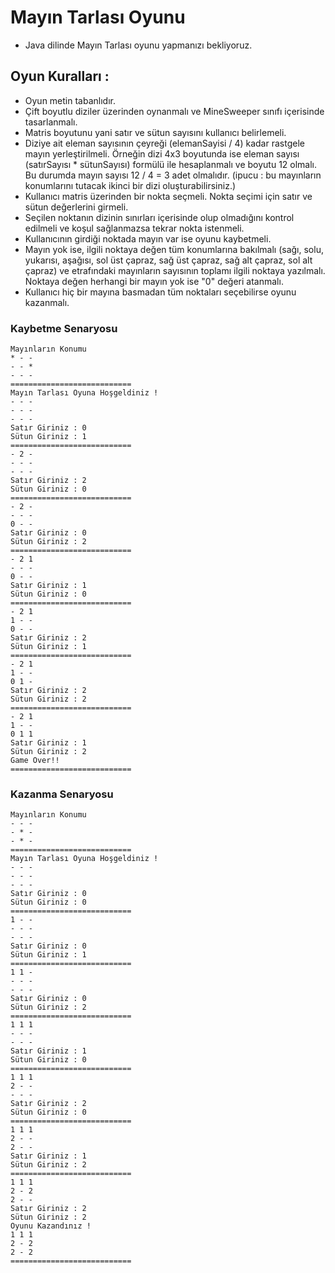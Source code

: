 # Mayın Tarlası Oyunu

- Java dilinde Mayın Tarlası oyunu yapmanızı bekliyoruz.

## Oyun Kuralları :

- Oyun metin tabanlıdır.
- Çift boyutlu diziler üzerinden oynanmalı ve MineSweeper sınıfı içerisinde tasarlanmalı.
- Matris boyutunu yani satır ve sütun sayısını kullanıcı belirlemeli.
- Diziye ait eleman sayısının çeyreği (elemanSayisi / 4) kadar rastgele mayın yerleştirilmeli. Örneğin dizi 4x3 boyutunda ise eleman sayısı (satırSayısı \* sütunSayısı) formülü ile hesaplanmalı ve boyutu 12 olmalı. Bu durumda mayın sayısı 12 / 4 = 3 adet olmalıdır. (ipucu : bu mayınların konumlarını tutacak ikinci bir dizi oluşturabilirsiniz.)
- Kullanıcı matris üzerinden bir nokta seçmeli. Nokta seçimi için satır ve sütun değerlerini girmeli.
- Seçilen noktanın dizinin sınırları içerisinde olup olmadığını kontrol edilmeli ve koşul sağlanmazsa tekrar nokta istenmeli.
- Kullanıcının girdiği noktada mayın var ise oyunu kaybetmeli.
- Mayın yok ise, ilgili noktaya değen tüm konumlarına bakılmalı (sağı, solu, yukarısı, aşağısı, sol üst çapraz, sağ üst çapraz, sağ alt çapraz, sol alt çapraz) ve etrafındaki mayınların sayısının toplamı ilgili noktaya yazılmalı. Noktaya değen herhangi bir mayın yok ise "0" değeri atanmalı.
- Kullanıcı hiç bir mayına basmadan tüm noktaları seçebilirse oyunu kazanmalı.

### Kaybetme Senaryosu

```
Mayınların Konumu
* - -
- - *
- - -
===========================
Mayın Tarlası Oyuna Hoşgeldiniz !
- - -
- - -
- - -
Satır Giriniz : 0
Sütun Giriniz : 1
===========================
- 2 -
- - -
- - -
Satır Giriniz : 2
Sütun Giriniz : 0
===========================
- 2 -
- - -
0 - -
Satır Giriniz : 0
Sütun Giriniz : 2
===========================
- 2 1
- - -
0 - -
Satır Giriniz : 1
Sütun Giriniz : 0
===========================
- 2 1
1 - -
0 - -
Satır Giriniz : 2
Sütun Giriniz : 1
===========================
- 2 1
1 - -
0 1 -
Satır Giriniz : 2
Sütun Giriniz : 2
===========================
- 2 1
1 - -
0 1 1
Satır Giriniz : 1
Sütun Giriniz : 2
Game Over!!
===========================
```

### Kazanma Senaryosu

```
Mayınların Konumu
- - -
- * -
- * -
===========================
Mayın Tarlası Oyuna Hoşgeldiniz !
- - -
- - -
- - -
Satır Giriniz : 0
Sütun Giriniz : 0
===========================
1 - -
- - -
- - -
Satır Giriniz : 0
Sütun Giriniz : 1
===========================
1 1 -
- - -
- - -
Satır Giriniz : 0
Sütun Giriniz : 2
===========================
1 1 1
- - -
- - -
Satır Giriniz : 1
Sütun Giriniz : 0
===========================
1 1 1
2 - -
- - -
Satır Giriniz : 2
Sütun Giriniz : 0
===========================
1 1 1
2 - -
2 - -
Satır Giriniz : 1
Sütun Giriniz : 2
===========================
1 1 1
2 - 2
2 - -
Satır Giriniz : 2
Sütun Giriniz : 2
Oyunu Kazandınız !
1 1 1
2 - 2
2 - 2
===========================
```
